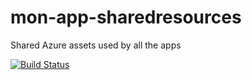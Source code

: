 # mon-app-sharedresources
Shared Azure assets used by all the apps


[![Build Status](https://dev.azure.com/olusolaadio/mon-olu/_apis/build/status/olusola-adio.mon-app-sharedresources?branchName=master)](https://dev.azure.com/olusolaadio/mon-olu/_build/latest?definitionId=3&branchName=master)

